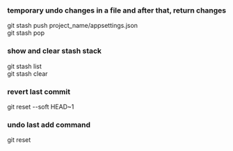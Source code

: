 ### temporary undo changes in a file and after that, return changes
git stash push project_name/appsettings.json  
git stash pop
### show and clear stash stack
git stash list  
git stash clear
### revert last commit
git reset --soft HEAD~1
### undo last add command
git reset
